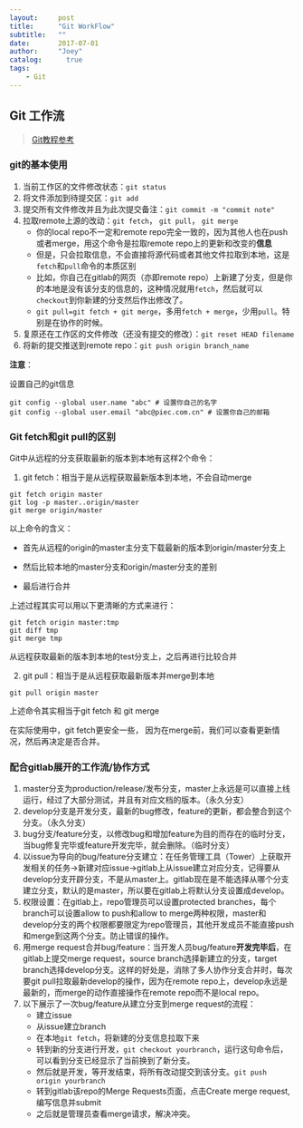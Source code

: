 ```yaml
---
layout:     post
title:      "Git WorkFlow"
subtitle:   ""
date:       2017-07-01
author:     "Joey"
catalog:      true
tags:
    - Git
---
```


## Git 工作流

> [Git教程参考](http://www.yiibai.com/git/)

### git的基本使用

1. 当前工作区的文件修改状态：`git status`
2. 将文件添加到待提交区：`git add` 
3. 提交所有文件修改并且为此次提交备注：`git commit -m "commit note"`
4. 拉取remote上源的改动：`git fetch`， `git pull`， `git merge`
   - 你的local repo不一定和remote repo完全一致的，因为其他人也在push或者merge，用这个命令是拉取remote repo上的更新和改变的**信息**
   - 但是，只会拉取信息，不会直接将源代码或者其他文件拉取到本地，这是`fetch`和`pull`命令的本质区别
   - 比如，你自己在gitlab的网页（亦即remote repo）上新建了分支，但是你的本地是没有该分支的信息的，这种情况就用`fetch`，然后就可以`checkout`到你新建的分支然后作出修改了。
   - `git pull=git fetch + git merge`，多用`fetch + merge`，少用`pull`。特别是在协作的时候。
5. 复原还在工作区的文件修改（还没有提交的修改）：`git reset HEAD filename`
6. 将新的提交推送到remote repo：`git push origin branch_name`

**注意**：

设置自己的git信息

```
git config --global user.name "abc" # 设置你自己的名字
git config --global user.email "abc@piec.com.cn" # 设置你自己的邮箱
```



### Git fetch和git pull的区别

Git中从远程的分支获取最新的版本到本地有这样2个命令：

1. git fetch：相当于是从远程获取最新版本到本地，不会自动merge

```
git fetch origin master
git log -p master..origin/master
git merge origin/master
```

 以上命令的含义：

- 首先从远程的origin的master主分支下载最新的版本到origin/master分支上

- 然后比较本地的master分支和origin/master分支的差别

- 最后进行合并

上述过程其实可以用以下更清晰的方式来进行：

```
git fetch origin master:tmp
git diff tmp 
git merge tmp
```

 从远程获取最新的版本到本地的test分支上，之后再进行比较合并

2. git pull：相当于是从远程获取最新版本并merge到本地

```
git pull origin master
```

上述命令其实相当于git fetch 和 git merge

在实际使用中，git fetch更安全一些， 因为在merge前，我们可以查看更新情况，然后再决定是否合并。



### 配合gitlab展开的工作流/协作方式

1. master分支为production/release/发布分支，master上永远是可以直接上线运行，经过了大部分测试，并且有对应文档的版本。（永久分支）
2. develop分支是开发分支，最新的bug修改，feature的更新，都会整合到这个分支。（永久分支）
3. bug分支/feature分支，以修改bug和增加feature为目的而存在的临时分支，当bug修复完毕或feature开发完毕，就会删除。（临时分支）
4. 以issue为导向的bug/feature分支建立：在任务管理工具（Tower）上获取开发相关的任务->新建对应issue->gitlab上从issue建立对应分支，记得要从develop分支开辟分支，不是从master上。gitlab现在是不能选择从哪个分支建立分支，默认的是master，所以要在gitlab上将默认分支设置成develop。
5. 权限设置：在gitlab上，repo管理员可以设置protected branches，每个branch可以设置allow to push和allow to merge两种权限，master和develop分支的两个权限都要限定为repo管理员，其他开发成员不能直接push和merge到这两个分支。防止错误的操作。
6. 用merge request合并bug/feature：当开发人员bug/feature**开发完毕后**，在gitlab上提交merge request，source branch选择新建立的分支，target branch选择develop分支。这样的好处是，消除了多人协作分支合并时，每次要git pull拉取最新develop的操作，因为在remote repo上，develop永远是最新的，而merge的动作直接操作在remote repo而不是local repo。
7. 以下展示了一次bug/feature从建立分支到merge request的流程：
   - 建立issue
   - 从issue建立branch
   - 在本地`git fetch`，将新建的分支信息拉取下来
   - 转到新的分支进行开发，`git checkout yourbranch`，运行这句命令后，可以看到分支已经显示了当前换到了新分支。
   - 然后就是开发，等开发结束，将所有改动提交到该分支。`git push origin yourbranch`
   - 转到gitlab该repo的Merge Requests页面，点击Create merge request,编写信息并submit
   - 之后就是管理员查看merge请求，解决冲突。

